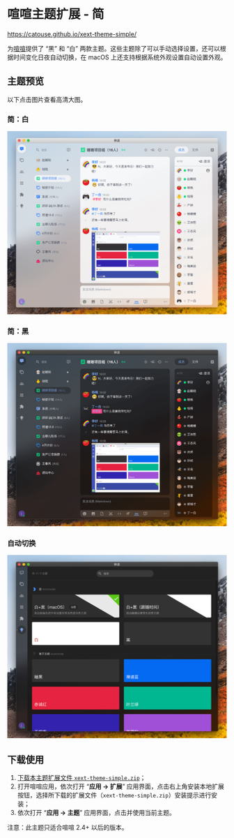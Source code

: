 # 喧喧主题扩展 - 简

https://catouse.github.io/xext-theme-simple/

为[喧喧](http://xuan.im)提供了 “黑” 和 “白” 两款主题。这些主题除了可以手动选择设置，还可以根据时间变化日夜自动切换，在 macOS 上还支持根据系统外观设置自动设置外观。

## 主题预览

以下点击图片查看高清大图。

### 简：白

[![xext-theme-simple-white.png](https://raw.githubusercontent.com/catouse/xext-theme-simple/master/previews/xext-theme-simple-white.png)](https://raw.githubusercontent.com/catouse/xext-theme-simple/master/previews/xext-theme-simple-white.png)

### 简：黑

[![xext-theme-simple-black.png](https://raw.githubusercontent.com/catouse/xext-theme-simple/master/previews/xext-theme-simple-black.png)](https://raw.githubusercontent.com/catouse/xext-theme-simple/master/previews/xext-theme-simple-black.png)

### 自动切换

[![xext-theme-simple-themes.png](https://raw.githubusercontent.com/catouse/xext-theme-simple/master/previews/xext-theme-simple-themes.png)](https://raw.githubusercontent.com/catouse/xext-theme-simple/master/previews/xext-theme-simple-themes.png)

## 下载使用

1. [下载本主题扩展文件 `xext-theme-simple.zip`](https://github.com/catouse/xext-theme-simple/releases/download/v1.0.0/xext-theme-simple.zip)；
2. 打开喧喧应用，依次打开 “**应用 → 扩展**” 应用界面，点击右上角安装本地扩展按钮，选择所下载的扩展文件（`xext-theme-simple.zip`）安装提示进行安装；
3. 依次打开 “**应用 → 主题**” 应用界面，点击并使用当前主题。

注意：此主题只适合喧喧 2.4+ 以后的版本。